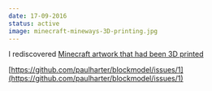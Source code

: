 ```yaml
---
date: 17-09-2016
status: active
image: minecraft-mineways-3D-printing.jpg
---
```

I rediscovered [Minecraft artwork that had been 3D printed](https://www.flickr.com/groups/mineways/pool/)   

[https://github.com/paulharter/blockmodel/issues/1](https://github.com/paulharter/blockmodel/issues/1)
